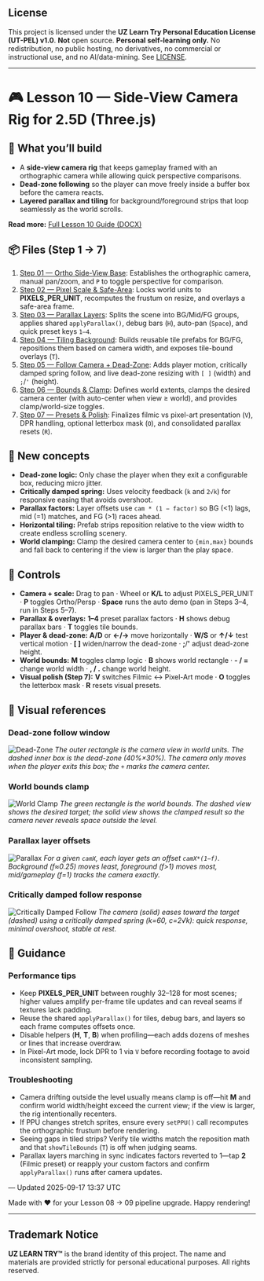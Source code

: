 ## License
This project is licensed under the **UZ Learn Try Personal Education License (UT-PEL) v1.0**.
**Not** open source. **Personal self-learning only.** No redistribution, no public hosting, no derivatives, no commercial or instructional use, and no AI/data-mining. See [LICENSE](../LICENSE).

---

# 🎮 Lesson 10 — Side-View Camera Rig for 2.5D (Three.js)

## 🚀 What you’ll build
- A **side-view camera rig** that keeps gameplay framed with an orthographic camera while allowing quick perspective comparisons.
- **Dead-zone following** so the player can move freely inside a buffer box before the camera reacts.
- **Layered parallax and tiling** for background/foreground strips that loop seamlessly as the world scrolls.

**Read more:** [Full Lesson 10 Guide (DOCX)](sandbox:/Lesson10_CameraRig_Readme+Guide.docx)

## 📦 Files (Step 1 → 7)
1. [Step 01 — Ortho Side-View Base](./10-01-ortho-side-view.html): Establishes the orthographic camera, manual pan/zoom, and `P` to toggle perspective for comparison.
2. [Step 02 — Pixel Scale & Safe-Area](./10-02-pixel-scale-and-safe-area.html): Locks world units to **PIXELS_PER_UNIT**, recomputes the frustum on resize, and overlays a safe-area frame.
3. [Step 03 — Parallax Layers](./10-03-parallax-layers.html): Splits the scene into BG/Mid/FG groups, applies shared `applyParallax()`, debug bars (`H`), auto-pan (`Space`), and quick preset keys `1–4`.
4. [Step 04 — Tiling Background](./10-04-tiling-background.html): Builds reusable tile prefabs for BG/FG, repositions them based on camera width, and exposes tile-bound overlays (`T`).
5. [Step 05 — Follow Camera + Dead-Zone](./10-05-follow-camera-deadzone.html): Adds player motion, critically damped spring follow, and live dead-zone resizing with `[ ]` (width) and `;`/`'` (height).
6. [Step 06 — Bounds & Clamp](./10-06-bounds-and-clamp.html): Defines world extents, clamps the desired camera center (with auto-center when view ≥ world), and provides clamp/world-size toggles.
7. [Step 07 — Presets & Polish](./10-07-presets-and-polish.html): Finalizes filmic vs pixel-art presentation (`V`), DPR handling, optional letterbox mask (`O`), and consolidated parallax resets (`R`).

## 🧠 New concepts
- **Dead-zone logic:** Only chase the player when they exit a configurable box, reducing micro jitter.
- **Critically damped spring:** Uses velocity feedback (`k` and `2√k`) for responsive easing that avoids overshoot.
- **Parallax factors:** Layer offsets use `cam * (1 − factor)` so BG (<1) lags, mid (=1) matches, and FG (>1) races ahead.
- **Horizontal tiling:** Prefab strips reposition relative to the view width to create endless scrolling scenery.
- **World clamping:** Clamp the desired camera center to `{min,max}` bounds and fall back to centering if the view is larger than the play space.

## 🎹 Controls
- **Camera + scale:** Drag to pan · Wheel or **K/L** to adjust PIXELS_PER_UNIT · **P** toggles Ortho/Persp · **Space** runs the auto demo (pan in Steps 3–4, run in Steps 5–7).
- **Parallax & overlays:** **1–4** preset parallax factors · **H** shows debug parallax bars · **T** toggles tile bounds.
- **Player & dead-zone:** **A/D** or **←/→** move horizontally · **W/S** or **↑/↓** test vertical motion · **[ ]** widen/narrow the dead-zone · **;**/**'** adjust dead-zone height.
- **World bounds:** **M** toggles clamp logic · **B** shows world rectangle · **- / =** change world width · **, / .** change world height.
- **Visual polish (Step 7):** **V** switches Filmic ↔ Pixel-Art mode · **O** toggles the letterbox mask · **R** resets visual presets.

## 🧭 Visual references
### Dead-zone follow window
![Dead-Zone](diagram_deadzone.png)
*The outer rectangle is the camera view in world units. The dashed inner box is the dead-zone (40%×30%). The camera only moves when the player exits this box; the `+` marks the camera center.*

### World bounds clamp
![World Clamp](diagram_bounds_clamp.png)
*The green rectangle is the world bounds. The dashed view shows the desired target; the solid view shows the clamped result so the camera never reveals space outside the level.*

### Parallax layer offsets
![Parallax](diagram_parallax.png)
*For a given `camX`, each layer gets an offset `camX*(1−f)`. Background (f≈0.25) moves least, foreground (f>1) moves most, mid/gameplay (f=1) tracks the camera exactly.*

### Critically damped follow response
![Critically Damped Follow](chart_spring_follow.png)
*The camera (solid) eases toward the target (dashed) using a critically damped spring (k=60, c=2√k): quick response, minimal overshoot, stable at rest.*

## 🧾 Guidance
### Performance tips
- Keep **PIXELS_PER_UNIT** between roughly 32–128 for most scenes; higher values amplify per-frame tile updates and can reveal seams if textures lack padding.
- Reuse the shared `applyParallax()` for tiles, debug bars, and layers so each frame computes offsets once.
- Disable helpers (**H**, **T**, **B**) when profiling—each adds dozens of meshes or lines that increase overdraw.
- In Pixel-Art mode, lock DPR to 1 via `V` before recording footage to avoid inconsistent sampling.

### Troubleshooting
- Camera drifting outside the level usually means clamp is off—hit **M** and confirm world width/height exceed the current view; if the view is larger, the rig intentionally recenters.
- If PPU changes stretch sprites, ensure every `setPPU()` call recomputes the orthographic frustum before rendering.
- Seeing gaps in tiled strips? Verify tile widths match the reposition math and that `showTileBounds` (`T`) is off when judging seams.
- Parallax layers marching in sync indicates factors reverted to 1—tap **2** (Filmic preset) or reapply your custom factors and confirm `applyParallax()` runs after camera updates.

— Updated 2025-09-17 13:37 UTC

Made with ❤️ for your Lesson 08 → 09 pipeline upgrade.
Happy rendering!

---

## Trademark Notice

**UZ LEARN TRY™** is the brand identity of this project.
The name and materials are provided strictly for personal educational purposes.
All rights reserved.
